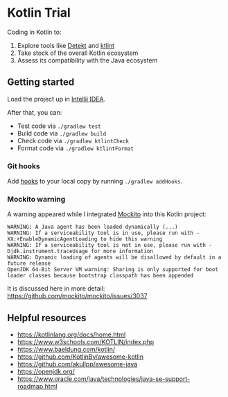# Kotlin Trial

Coding in Kotlin to:

1. Explore tools like [Detekt](https://detekt.dev/) and [ktlint](https://pinterest.github.io/ktlint/latest/)
2. Take stock of the overall Kotlin ecosystem
3. Assess its compatibility with the Java ecosystem

## Getting started

Load the project up in [Intellij IDEA](https://www.jetbrains.com/idea/).

After that, you can:

- Test code via `./gradlew test`
- Build code via `./gradlew build`
- Check code via `./gradlew ktlintCheck`
- Format code via `./gradlew ktlintFormat`

### Git hooks

Add [hooks](https://git-scm.com/book/en/v2/Customizing-Git-Git-Hooks) to your local copy by running `./gradlew addHooks`.

### Mockito warning

A warning appeared while I integrated [Mockito](https://site.mockito.org/) into this Kotlin project:

```
WARNING: A Java agent has been loaded dynamically (...)
WARNING: If a serviceability tool is in use, please run with -XX:+EnableDynamicAgentLoading to hide this warning
WARNING: If a serviceability tool is not in use, please run with -Djdk.instrument.traceUsage for more information
WARNING: Dynamic loading of agents will be disallowed by default in a future release
OpenJDK 64-Bit Server VM warning: Sharing is only supported for boot loader classes because bootstrap classpath has been appended
```

It is discussed here in more detail: https://github.com/mockito/mockito/issues/3037

## Helpful resources

- https://kotlinlang.org/docs/home.html
- https://www.w3schools.com/KOTLIN/index.php
- https://www.baeldung.com/kotlin/
- https://github.com/KotlinBy/awesome-kotlin
- https://github.com/akullpp/awesome-java
- https://openjdk.org/
- https://www.oracle.com/java/technologies/java-se-support-roadmap.html
